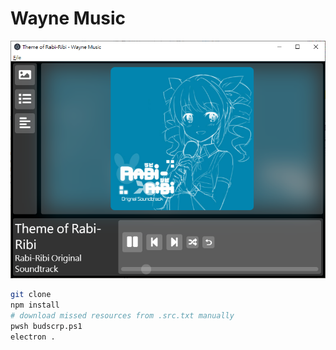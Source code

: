 # Wayne Music

![screenshot](readme_resources/screenshot.png)

```bash
git clone
npm install
# download missed resources from .src.txt manually
pwsh budscrp.ps1
electron .
```

